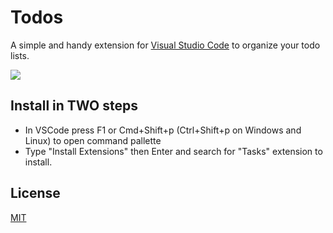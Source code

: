 # Todos
A simple and handy extension for [Visual Studio Code](http://code.visualstudio.com/) to organize your todo lists.

![](https://raw.githubusercontent.com/sandy081/vscode-tasks/master/resources/How%20to%20use%20todos.png)

## Install in TWO steps
* In VSCode press F1 or Cmd+Shift+p (Ctrl+Shift+p on Windows and Linux) to open command pallette
* Type "Install Extensions" then Enter and search for "Tasks" extension to install.

## License
[MIT](LICENSE)


